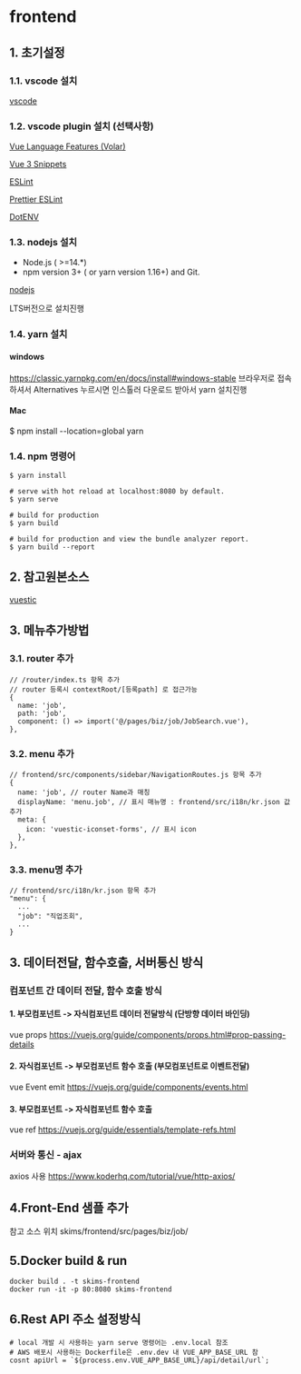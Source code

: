 # frontend

## 1. 초기설정

### 1.1. vscode 설치
   
[vscode](https://code.visualstudio.com/)


### 1.2. vscode plugin 설치 (선택사항)

[Vue Language Features (Volar)](https://marketplace.visualstudio.com/items?itemName=Vue.volar)

[Vue 3 Snippets](https://marketplace.visualstudio.com/items?itemName=hollowtree.vue-snippets)

[ESLint](https://marketplace.visualstudio.com/items?itemName=dbaeumer.vscode-eslint)

[Prettier ESLint](https://marketplace.visualstudio.com/items?itemName=rvest.vs-code-prettier-eslint)

[DotENV](https://marketplace.visualstudio.com/items?itemName=mikestead.dotenv)


### 1.3. nodejs 설치
  
* Node.js ( >=14.*)
* npm version 3+ ( or yarn version 1.16+) and Git.

[nodejs](https://nodejs.org/en/)

LTS버전으로 설치진행

### 1.4. yarn 설치
#### windows
https://classic.yarnpkg.com/en/docs/install#windows-stable 브라우저로 접속하셔서
Alternatives 누르시면 인스톨러 다운로드 받아서 yarn 설치진행 

#### Mac
$ npm install --location=global yarn

### 1.4. npm 명령어  

```
$ yarn install

# serve with hot reload at localhost:8080 by default.
$ yarn serve

# build for production
$ yarn build

# build for production and view the bundle analyzer report.
$ yarn build --report
```

## 2. 참고원본소스

[vuestic](https://vuestic.dev/)

## 3. 메뉴추가방법
### 3.1. router 추가
```
// /router/index.ts 항목 추가
// router 등록시 contextRoot/[등록path] 로 접근가능
{
  name: 'job',
  path: 'job',
  component: () => import('@/pages/biz/job/JobSearch.vue'),
},
```
### 3.2. menu 추가
```
// frontend/src/components/sidebar/NavigationRoutes.js 항목 추가
{
  name: 'job', // router Name과 매칭
  displayName: 'menu.job', // 표시 매뉴명 : frontend/src/i18n/kr.json 값 추가
  meta: {
    icon: 'vuestic-iconset-forms', // 표시 icon
  },
},
```
### 3.3. menu명 추가
```
// frontend/src/i18n/kr.json 항목 추가
"menu": {
  ...
  "job": "직업조회",
  ...
}
```

## 3. 데이터전달, 함수호출, 서버통신 방식

### 컴포넌트 간 데이터 전달, 함수 호출 방식
#### 1. 부모컴포넌트 -> 자식컴포넌트 데이터 전달방식 (단방향 데이터 바인딩)
vue props
https://vuejs.org/guide/components/props.html#prop-passing-details

#### 2. 자식컴포넌트 -> 부모컴포넌트 함수 호출 (부모컴포넌트로 이벤트전달)
vue Event emit
https://vuejs.org/guide/components/events.html

#### 3. 부모컴포넌트 -> 자식컴포넌트 함수 호출
vue ref
https://vuejs.org/guide/essentials/template-refs.html

### 서버와 통신 - ajax
axios 사용
https://www.koderhq.com/tutorial/vue/http-axios/

## 4.Front-End 샘플 추가
참고 소스 위치 
skims/frontend/src/pages/biz/job/

## 5.Docker build & run
```
docker build . -t skims-frontend
docker run -it -p 80:8080 skims-frontend
```

## 6.Rest API 주소 설정방식
```
# local 개발 시 사용하는 yarn serve 명령어는 .env.local 참조
# AWS 배포시 사용하는 Dockerfile은 .env.dev 내 VUE_APP_BASE_URL 참
cosnt apiUrl = `${process.env.VUE_APP_BASE_URL}/api/detail/url`;
```
